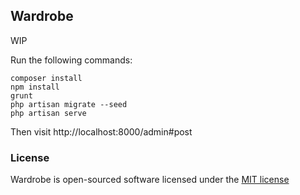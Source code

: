 ## Wardrobe

WIP

Run the following commands: 

    composer install
    npm install
    grunt
    php artisan migrate --seed
    php artisan serve

Then visit http://localhost:8000/admin#post

### License

Wardrobe is open-sourced software licensed under the [MIT license](http://opensource.org/licenses/MIT)